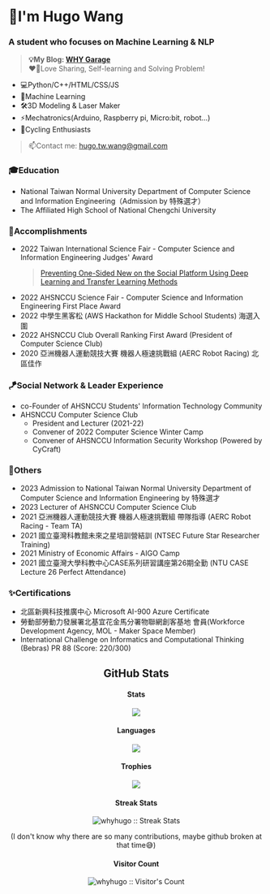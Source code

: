 # 🍄I'm Hugo Wang
 
### A student who focuses on Machine Learning & NLP 
> **💡My Blog: [WHY Garage](https://whyhugo.github.io)**<br>
> ❤️‍🔥Love Sharing, Self-learning and Solving Problem!

+ 💻Python/C++/HTML/CSS/JS
+ 🧠Machine Learning
+ 🛠️3D Modeling & Laser Maker
+ ⚡Mechatronics(Arduino, Raspberry pi, Micro:bit, robot...)
+ 🚴Cycling Enthusiasts 
> 📫Contact me: hugo.tw.wang@gmail.com

### 🎓Education
+ National Taiwan Normal University Department of Computer Science and Information Engineering（Admission by 特殊選才）
+ The Affiliated High School of National Chengchi University 

### 🏅Accomplishments
+ 2022 Taiwan International Science Fair - Computer Science and Information Engineering Judges' Award
  > [Preventing One-Sided New on the Social Platform Using Deep Learning and Transfer Learning Methods](https://www.ntsec.edu.tw/Science-Content.aspx?cat=&a=0&fld=&key=&isd=1&icop=10&p=1000&sid=19394)
+ 2022 AHSNCCU Science Fair - Computer Science and Information Engineering First Place Award
+ 2022 中學生黑客松 (AWS Hackathon for Middle School Students) 海選入圍
+ 2022 AHSNCCU Club Overall Ranking First Award (President of Computer Science Club)
+ 2020 亞洲機器人運動競技大賽 機器人極速挑戰組 (AERC Robot Racing) 北區佳作

### 🪁Social Network & Leader Experience
+ co-Founder of AHSNCCU Students' Information Technology Community
+ AHSNCCU Computer Science Club
  + President and Lecturer (2021-22)
  + Convener of 2022 Computer Science Winter Camp
  + Convener of AHSNCCU Information Security Workshop (Powered by CyCraft)


### 🎯Others
+ 2023 Admission to National Taiwan Normal University Department of Computer Science and Information Engineering by 特殊選才
+ 2023 Lecturer of AHSNCCU Computer Science Club
+ 2021 亞洲機器人運動競技大賽 機器人極速挑戰組 帶隊指導 (AERC Robot Racing - Team TA)
+ 2021 國立臺灣科教館未來之星培訓營結訓 (NTSEC Future Star Researcher Training)
+ 2021 Ministry of Economic Affairs - AIGO Camp
+ 2021 國立臺灣大學科教中心CASE系列研習講座第26期全勤 (NTU CASE Lecture 26 Perfect Attendance)

### ✨Certifications
+ 北區新興科技推廣中心 Microsoft AI-900 Azure Certificate
+ 勞動部勞動力發展署北基宜花金馬分署物聯網創客基地 會員(Workforce Development Agency, MOL - Maker Space Member)
+ International Challenge on Informatics and Computational Thinking (Bebras) PR 88 (Score: 220/300)


<!--
[![GitHub - Language Stats-Dark](https://github-readme-stats.vercel.app/api/top-langs/?username=whyhugo&layout=compact&langs_count=4&cache_seconds=7200&card_height=300&theme=chartreuse-dark#gh-dark-mode-only)](https://github.com/whyhugo/github-readme-stats#gh-dark-mode-only) [![GitHub Stats-Dark](https://github-readme-stats.vercel.app/api?username=whyhugo&show_icons=true&count_private=true&cache_seconds=7200&card_width=400&theme=chartreuse-dark#gh-dark-mode-only)](https://github.com/whyhugo/github-readme-stats#gh-dark-mode-only)


[![GitHub - Language Stats-Light](https://github-readme-stats.vercel.app/api/top-langs/?username=whyhugo&layout=compact&langs_count=4&cache_seconds=7200&card_height=300&theme=buefy#gh-light-mode-only)](https://github.com/whyhugo/github-readme-stats#gh-light-mode-only) [![GitHub Stats-Light](https://github-readme-stats.vercel.app/api?username=whyhugo&show_icons=true&count_private=true&cache_seconds=7200&card_width=400&card_width=500&theme=buefy#gh-light-mode-only)](https://github.com/whyhugo/github-readme-stats#gh-light-mode-only)


[![trophy](https://github-profile-trophy.vercel.app/?username=whyhugo&theme=chartreuse-dark&column=4&margin-w=15&margin-h=15)](https://github.com/whyhugo/github-profile-trophy)-->

<h2 align="center"> GitHub Stats </h1>

<h4 align="center">Stats</h4>
<p align="center"> 
  <img src="https://github-readme-stats.vercel.app/api?username=whyhugo&show_icons=true&count_private=true&cache_seconds=7200&card_width=400&theme=gruvbox">
</p>

<h4 align="center">Languages</h4>
<p align="center"> 
  <img src="https://github-readme-stats.vercel.app/api/top-langs/?username=whyhugo&layout=compact&langs_count=4&cache_seconds=7200&card_height=300&theme=gruvbox">
</p>

<h4 align="center">Trophies</h4>
<p align="center"> 
  <img src="https://github-profile-trophy.vercel.app/?username=whyhugo&theme=gruvbox&column=4&margin-w=15&margin-h=15">
</p>

<h4 align="center">Streak Stats</h4>
<p align="center"><img src="https://streak-stats.demolab.com/?user=whyhugo&theme=gruvbox" alt="whyhugo :: Streak Stats" /></p>
<p align="center">(I don't know why there are so many contributions, maybe github broken at that time😅)</p>


<h4 align="center">Visitor Count</h4>
<p align="center"><img src="https://profile-counter.glitch.me/{whyhugo}/count.svg" alt="whyhugo :: Visitor's Count" /></p>






